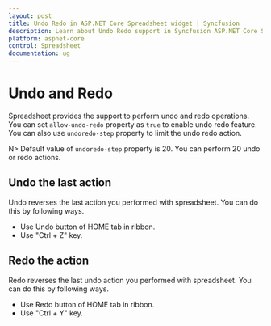 ```yaml
---
layout: post
title: Undo Redo in ASP.NET Core Spreadsheet widget | Syncfusion
description: Learn about Undo Redo support in Syncfusion ASP.NET Core Spreadsheet control and more details.
platform: aspnet-core
control: Spreadsheet
documentation: ug
--- 
```


# Undo and Redo

Spreadsheet provides the support to perform undo and redo operations. You can set `allow-undo-redo` property as `true` to enable undo redo feature. You can also use `undoredo-step` property to limit the undo redo action.

N> Default value of `undoredo-step` property is 20. You can perform 20 undo or redo actions.

## Undo the last action

Undo reverses the last action you performed with spreadsheet. You can do this by following ways.

* Use Undo button of HOME tab in ribbon.
* Use "Ctrl + Z" key.

## Redo the action

Redo reverses the last undo action you performed with spreadsheet. You can do this by following ways.

* Use Redo button of HOME tab in ribbon.
* Use "Ctrl + Y" key.